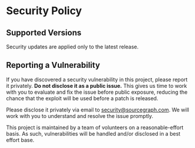# Security Policy

## Supported Versions

Security updates are applied only to the latest release.

## Reporting a Vulnerability

If you have discovered a security vulnerability in this project, please report it privately. **Do not disclose it as a public issue.** This gives us time to work with you to evaluate and fix the issue before public exposure, reducing the chance that the exploit will be used before a patch is released.

Please disclose it privately via email to security@sourcegraph.com. We will work with you to understand and resolve the issue promptly.

This project is maintained by a team of volunteers on a reasonable-effort basis. As such, vulnerabilities will be handled and/or disclosed in a best effort base.
